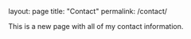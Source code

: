 layout: page
title: "Contact"
permalink: /contact/


This is a new page with all of my contact information.
